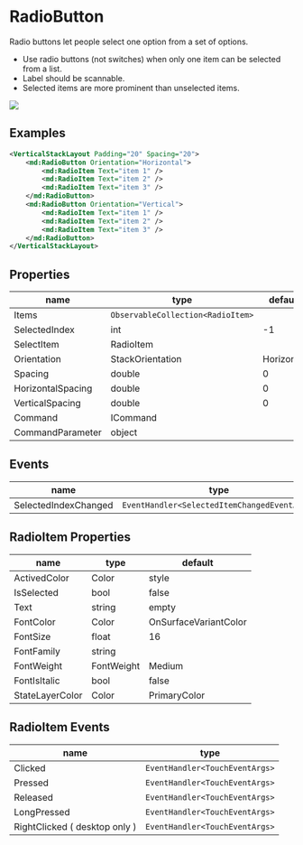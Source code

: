 # RadioButton

Radio buttons let people select one option from a set of options.



- Use radio buttons (not switches) when only one item can be selected from a list.
- Label should be scannable.
- Selected items are more prominent than unselected items.



![](/assets/radio-buttons.png)





## Examples

```xml
<VerticalStackLayout Padding="20" Spacing="20">
    <md:RadioButton Orientation="Horizontal">
        <md:RadioItem Text="item 1" />
        <md:RadioItem Text="item 2" />
        <md:RadioItem Text="item 3" />
    </md:RadioButton>
    <md:RadioButton Orientation="Vertical">
        <md:RadioItem Text="item 1" />
        <md:RadioItem Text="item 2" />
        <md:RadioItem Text="item 3" />
    </md:RadioButton>
</VerticalStackLayout>
```





## Properties

| name              | type                              | default    |
| ----------------- | --------------------------------- | ---------- |
| Items             | `ObservableCollection<RadioItem>` |            |
| SelectedIndex     | int                               | -1         |
| SelectItem        | RadioItem                         |            |
| Orientation       | StackOrientation                  | Horizontal |
| Spacing           | double                            | 0          |
| HorizontalSpacing | double                            | 0          |
| VerticalSpacing   | double                            | 0          |
| Command           | ICommand                          |            |
| CommandParameter  | object                            |            |



## Events

| name                 | type                                         |
| -------------------- | -------------------------------------------- |
| SelectedIndexChanged | `EventHandler<SelectedItemChangedEventArgs>` |



## RadioItem Properties

| name            | type       | default               |
| --------------- | ---------- | --------------------- |
| ActivedColor    | Color      | style                 |
| IsSelected      | bool       | false                 |
| Text            | string     | empty                 |
| FontColor       | Color      | OnSurfaceVariantColor |
| FontSize        | float      | 16                    |
| FontFamily      | string     |                       |
| FontWeight      | FontWeight | Medium                |
| FontIsItalic    | bool       | false                 |
| StateLayerColor | Color      | PrimaryColor          |



## RadioItem Events

| name                          | type                           |
| ----------------------------- | ------------------------------ |
| Clicked                       | `EventHandler<TouchEventArgs>` |
| Pressed                       | `EventHandler<TouchEventArgs>` |
| Released                      | `EventHandler<TouchEventArgs>` |
| LongPressed                   | `EventHandler<TouchEventArgs>` |
| RightClicked ( desktop only ) | `EventHandler<TouchEventArgs>` |

